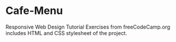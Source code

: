 # Cafe-Menu
Responsive Web Design Tutorial Exercises from freeCodeCamp.org
includes HTML and CSS stylesheet of the project.
